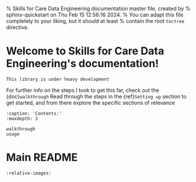 % Skills for Care Data Engineering documentation master file, created by
% sphinx-quickstart on Thu Feb 15 12:56:16 2024.
% You can adapt this file completely to your liking, but it should at least
% contain the root `toctree` directive.

# Welcome to Skills for Care Data Engineering's documentation!

```{warning}
This library is under heavy development
```

For further info on the steps I took to get this far, check out the {doc}`walkthrough`
Read through the steps in the {ref}`Setting up` section to get started, and from there explore the specific sections of relevance

```{toctree}
:caption: 'Contents:'
:maxdepth: 2
   
walkthrough
usage
```

# Main README

```{include} ../../README.md
:relative-images:
```


